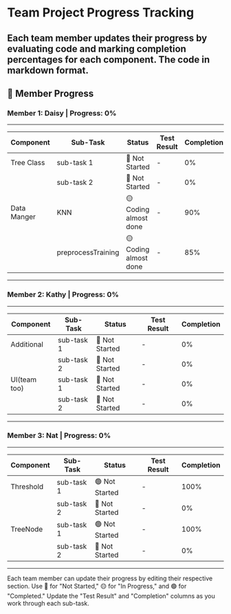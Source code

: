 # Team Project Progress Tracking

Each team member updates their progress by evaluating code and marking completion percentages for each component.
The  code in markdown format.
---

## 📝 Member Progress

### **Member 1: Daisy** | **Progress: 0%**  
---  

| Component   | Sub-Task             | Status          | Test Result | Completion |
|-------------|--------------        |-----------------|-------------|------------|
| Tree Class  | sub-task 1           | 🔴 Not Started  | -           | 0%         |
|             | sub-task 2           | 🔴 Not Started  | -           | 0%         |
| Data Manger | KNN                  | 🟡Coding almost done  | -           | 90%         |
|             | preprocessTraining   |  🟡Coding almost done   | -           | 85%         |

---

### **Member 2: Kathy** | **Progress: 0%**  
---  

| Component   | Sub-Task     | Status          | Test Result | Completion |
|-------------|--------------|-----------------|-------------|------------|
| Additional  | sub-task 1   | 🔴 Not Started  | -           | 0%         |
|             | sub-task 2   | 🔴 Not Started  | -           | 0%         |
| UI(team too) | sub-task 1   | 🔴 Not Started  | -           | 0%         |
|             | sub-task 2   | 🔴 Not Started  | -           | 0%         |

---

### **Member 3: Nat** | **Progress: 0%**  
---  

| Component   | Sub-Task     | Status          | Test Result | Completion |
|-------------|--------------|-----------------|-------------|------------|
| Threshold   | sub-task 1   | 🟢 Not Started  | -           | 100%         |
|             | sub-task 2   | 🔴 Not Started  | -           | 0%         |
| TreeNode    | sub-task 1   | 🟢 Not Started  | -           | 100%         |
|             | sub-task 2   | 🔴 Not Started  | -           | 0%         |

---

Each team member can update their progress by editing their respective section. Use 🔴 for "Not Started," 🟡 for "In Progress," and 🟢 for "Completed." Update the "Test Result" and "Completion" columns as you work through each sub-task.
